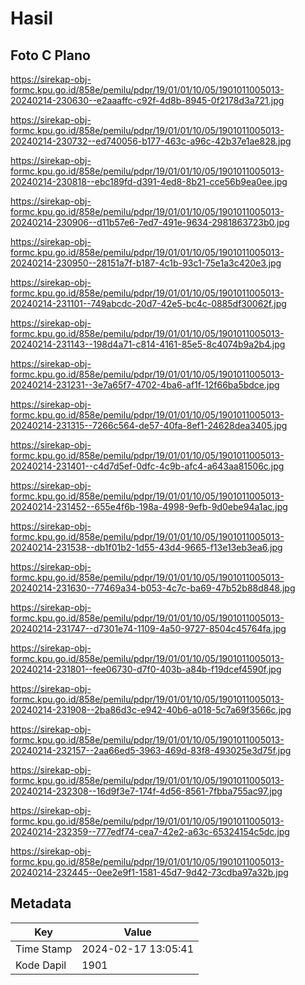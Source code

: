 # Hasil

## Foto C Plano

https://sirekap-obj-formc.kpu.go.id/858e/pemilu/pdpr/19/01/01/10/05/1901011005013-20240214-230630--e2aaaffc-c92f-4d8b-8945-0f2178d3a721.jpg

https://sirekap-obj-formc.kpu.go.id/858e/pemilu/pdpr/19/01/01/10/05/1901011005013-20240214-230732--ed740056-b177-463c-a96c-42b37e1ae828.jpg

https://sirekap-obj-formc.kpu.go.id/858e/pemilu/pdpr/19/01/01/10/05/1901011005013-20240214-230818--ebc189fd-d391-4ed8-8b21-cce56b9ea0ee.jpg

https://sirekap-obj-formc.kpu.go.id/858e/pemilu/pdpr/19/01/01/10/05/1901011005013-20240214-230906--d11b57e6-7ed7-491e-9634-2981863723b0.jpg

https://sirekap-obj-formc.kpu.go.id/858e/pemilu/pdpr/19/01/01/10/05/1901011005013-20240214-230950--28151a7f-b187-4c1b-93c1-75e1a3c420e3.jpg

https://sirekap-obj-formc.kpu.go.id/858e/pemilu/pdpr/19/01/01/10/05/1901011005013-20240214-231101--749abcdc-20d7-42e5-bc4c-0885df30062f.jpg

https://sirekap-obj-formc.kpu.go.id/858e/pemilu/pdpr/19/01/01/10/05/1901011005013-20240214-231143--198d4a71-c814-4161-85e5-8c4074b9a2b4.jpg

https://sirekap-obj-formc.kpu.go.id/858e/pemilu/pdpr/19/01/01/10/05/1901011005013-20240214-231231--3e7a65f7-4702-4ba6-af1f-12f66ba5bdce.jpg

https://sirekap-obj-formc.kpu.go.id/858e/pemilu/pdpr/19/01/01/10/05/1901011005013-20240214-231315--7266c564-de57-40fa-8ef1-24628dea3405.jpg

https://sirekap-obj-formc.kpu.go.id/858e/pemilu/pdpr/19/01/01/10/05/1901011005013-20240214-231401--c4d7d5ef-0dfc-4c9b-afc4-a643aa81506c.jpg

https://sirekap-obj-formc.kpu.go.id/858e/pemilu/pdpr/19/01/01/10/05/1901011005013-20240214-231452--655e4f6b-198a-4998-9efb-9d0ebe94a1ac.jpg

https://sirekap-obj-formc.kpu.go.id/858e/pemilu/pdpr/19/01/01/10/05/1901011005013-20240214-231538--db1f01b2-1d55-43d4-9665-f13e13eb3ea6.jpg

https://sirekap-obj-formc.kpu.go.id/858e/pemilu/pdpr/19/01/01/10/05/1901011005013-20240214-231630--77469a34-b053-4c7c-ba69-47b52b88d848.jpg

https://sirekap-obj-formc.kpu.go.id/858e/pemilu/pdpr/19/01/01/10/05/1901011005013-20240214-231747--d7301e74-1109-4a50-9727-8504c45764fa.jpg

https://sirekap-obj-formc.kpu.go.id/858e/pemilu/pdpr/19/01/01/10/05/1901011005013-20240214-231801--fee06730-d7f0-403b-a84b-f19dcef4590f.jpg

https://sirekap-obj-formc.kpu.go.id/858e/pemilu/pdpr/19/01/01/10/05/1901011005013-20240214-231908--2ba86d3c-e942-40b6-a018-5c7a69f3566c.jpg

https://sirekap-obj-formc.kpu.go.id/858e/pemilu/pdpr/19/01/01/10/05/1901011005013-20240214-232157--2aa66ed5-3963-469d-83f8-493025e3d75f.jpg

https://sirekap-obj-formc.kpu.go.id/858e/pemilu/pdpr/19/01/01/10/05/1901011005013-20240214-232308--16d9f3e7-174f-4d56-8561-7fbba755ac97.jpg

https://sirekap-obj-formc.kpu.go.id/858e/pemilu/pdpr/19/01/01/10/05/1901011005013-20240214-232359--777edf74-cea7-42e2-a63c-65324154c5dc.jpg

https://sirekap-obj-formc.kpu.go.id/858e/pemilu/pdpr/19/01/01/10/05/1901011005013-20240214-232445--0ee2e9f1-1581-45d7-9d42-73cdba97a32b.jpg


## Metadata

| Key        | Value               |
| ---------- | ------------------- |
| Time Stamp | 2024-02-17 13:05:41 |
| Kode Dapil | 1901                |



